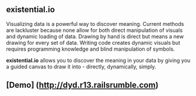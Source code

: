 existential.io
--------------

Visualizing data is a powerful way to discover meaning. Current methods are
lackluster because none allow for both direct manipulation of visuals and dynamic
loading of data. Drawing by hand is direct but means a new drawing for every set
of data. Writing code creates dynamic visuals but requires programming
knowledge and blind manipulation of symbols. 

__existential.io__ allows you to
discover the meaning in your data by giving you a guided canvas to draw it into -
directly, dynamically, simply.


[Demo] (http://dyd.r13.railsrumble.com)
---------------------------------------
